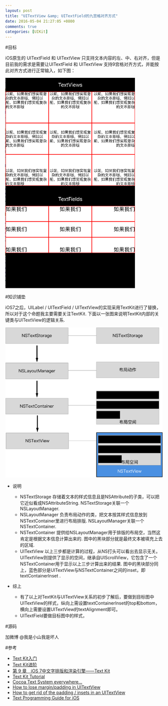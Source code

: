```yaml
---
layout: post
title: "UITextView &amp; UITextField的九宫格对齐方式"
date: 2016-05-04 21:27:05 +0800
comments: true
categories: [UIKit]
---
```


<!-- more -->

#目标

iOS原生的 UITextField 和 UITextView 只支持文本内容的左、中、右对齐，但是目前我的需求是需要让UITextField 和 UITextView 支持9宫格对齐方式，并能按此对齐方式进行正常输入，如下图：

![目标](https://raw.githubusercontent.com/Handy-Wang/Handy-Wang.github.io/source/source/_posts/img/9point_alignment_textfield_textview1.png "目标")

#知识铺垫

iOS7之后，UILabel / UITextField / UITextView的实现采用TextKit进行了替换，所以对于这个命题我主要需要关注TextKit. 
下面以一张图来说明TextKit内部的关键类与UITextView的逻辑关系. 

![TextKit类的协作](https://raw.githubusercontent.com/Handy-Wang/Handy-Wang.github.io/source/source/_posts/img/9point_alignment_textfield_textview2.png "TextKit类的协作")

* 说明
  * NSTextStorage 存储着文本的样式信息且是NSAttribute的子类，可以把它近似看成NSAttributeString. NSTextStorage关联一个NSLayoutManager.
  * NSLayoutManager  负责布局动作的类，把文本按其样式信息放到NSTextContainer里进行布局排版. NSLayoutManager关联一个NSTextContainer.
  * NSTextContainer 提供给NSLayoutManager用于排版的布局空，当然这肯定是根据文本信息计算出来的. 图中的黑块部分就是最终文本被填充上去的区域.
  * UITextView 以上三步都是计算的过程，从NS打头可以看出去显示无关。UITextView则提供了显示的空间，继承自UIScrollView，它包含了一个NSTextContainer用于显示以上三步计算出来的结果. 图中的黑块部分同上，蓝色部分是UITextView与NSTextContainer之间的inset，即textContainerInset .

* 综上
  * 有了以上对TextKit与UITextView关系的初步了解后，要做到目标图中UITextView的样式，纵向上需设置textContainerInset的top和bottom，横向上需要设置UITextView的textAlignment即可。
  * UITextField要做目标图中的样式，

#源码

加微博 @我是小山我是坏人

#参考
* [Text Kit入门](http://esoftmobile.com/2013/10/17/text-kit%E5%85%A5%E9%97%A8/)
* [Text Kit进阶](http://esoftmobile.com/2013/10/17/text-kit%E8%BF%9B%E9%98%B6/)
* [第 9 章　iOS 7中文字排版和渲染引擎——Text Kit](http://www.ituring.com.cn/tupubarticle/2542)
* [Text Kit Tutorial](https://www.raywenderlich.com/50151/text-kit-tutorial)
* [Cocoa Text System everywhere…](http://orangejuiceliberationfront.com/cocoa-text-system-everywhere/)
* [How to lose margin/padding in UITextView](http://www.howwaydo.com/how-to-lose-marginpadding-in-uitextview/)
* [How to get rid of the padding / insets in an UITextView](http://www.pixeldock.com/blog/how-to-get-rid-of-the-padding-insets-in-an-uitextview/)
* [Text Programming Guide for iOS](https://developer.apple.com/library/ios/documentation/StringsTextFonts/Conceptual/TextAndWebiPhoneOS/Introduction/Introduction.html#)